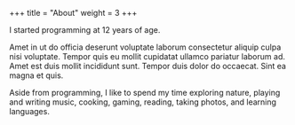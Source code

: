 +++
title = "About"
weight = 3
+++

I started programming at 12 years of age.

Amet in ut do officia deserunt voluptate laborum consectetur aliquip culpa nisi voluptate. Tempor quis eu mollit cupidatat ullamco pariatur laborum ad. Amet est duis mollit incididunt sunt. Tempor duis dolor do occaecat. Sint ea magna et quis.

Aside from programming, I like to spend my time exploring nature, playing and writing music, cooking, gaming, reading, taking photos, and learning languages.